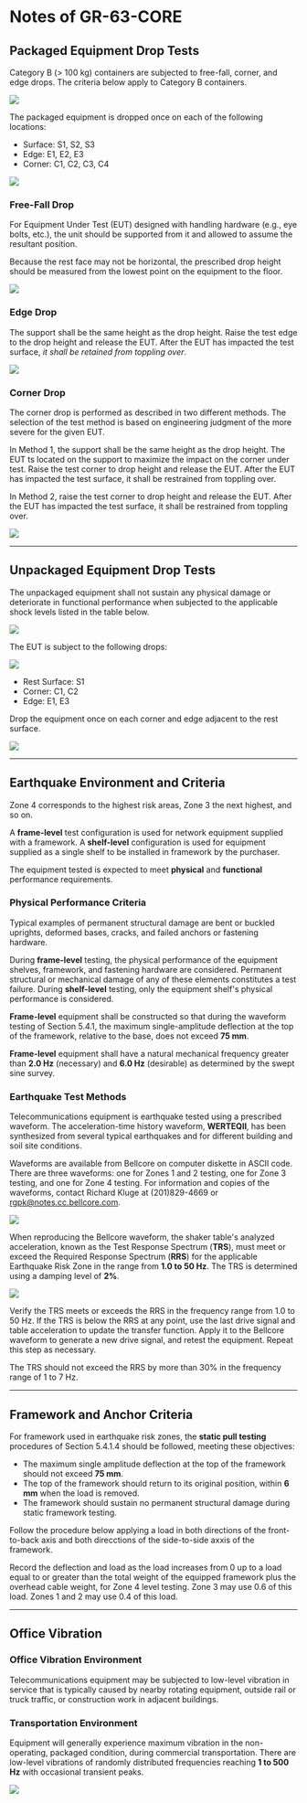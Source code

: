 # Notes of GR-63-CORE

## Packaged Equipment Drop Tests

Category B (> 100 kg) containers are subjected to free-fall, corner, 
and edge drops. The criteria below apply to Category B containers.

![](../img/gr-63-core/drop-height-packaged-b.png)

The packaged equipment is dropped once on each of the following locations:

- Surface: S1, S2, S3
- Edge: E1, E2, E3
- Corner: C1, C2, C3, C4

![](../img/gr-63-core/drop-surfaces.png)

### Free-Fall Drop

For Equipment Under Test (EUT) designed with handling hardware (e.g., 
eye bolts, etc.), the unit should be supported from it and allowed to 
assume the resultant position.

Because the rest face may not be horizontal, the prescribed drop height
 should be measured from the lowest point on the equipment to the floor.

![](../img/gr-63-core/free-fall-drop.png)

### Edge Drop

The support shall be the same height as the drop height. Raise the test 
edge to the drop height and release the EUT. After the EUT has impacted 
the test surface, *it shall be retained from toppling over*.

![](../img/gr-63-core/edge-drop.png)

### Corner Drop

The corner drop is performed as described in two different methods. 
The selection of the test method is based on engineering judgment of 
the more severe for the given EUT.

In Method 1, the support shall be the same height as the drop height. 
The EUT ts located on the support to maximize the impact on the corner
under test. Raise the test corner to drop height and release the EUT.
After the EUT has impacted the test surface, it shall be restrained 
from toppling over.

In Method 2, raise the test corner to drop height and release the EUT. 
After the EUT has impacted the test surface, it shall be restrained from 
toppling over.

![](../img/gr-63-core/corner-drop.png)

---

## Unpackaged Equipment Drop Tests

The unpackaged equipment shall not sustain any physical damage or 
deteriorate in functional performance when subjected to the applicable 
shock levels listed in the table below.

![](../img/gr-63-core/drop-height-unpackaged.png)

The EUT is subject to the following drops:

![](../img/gr-63-core/drop-surfaces.png)

- Rest Surface: S1
- Corner: C1, C2
- Edge: E1, E3

Drop the equipment once on each corner and edge adjacent to the rest 
surface.

![](../img/gr-63-core/equipment-handling.png)

---

## Earthquake Environment and Criteria

Zone 4 corresponds to the highest risk areas, Zone 3 the next highest, 
and so on.

A **frame-level** test configuration is used for network equipment 
supplied with a framework. A **shelf-level** configuration is used for 
equipment supplied as a single shelf to be installed in framework by 
the purchaser.

The equipment tested is expected to meet **physical** and **functional** 
performance requirements.

### Physical Performance Criteria

Typical examples of permanent structural damage are bent or buckled 
uprights, deformed bases, cracks, and failed anchors or fastening 
hardware.

During **frame-level** testing, the physical performance of the 
equipment shelves, framework, and fastening hardware are considered. 
Permanent structural or mechanical damage of any of these elements 
constitutes a test failure. During **shelf-level** testing, only the 
equipment shelf's physical performance is considered.

**Frame-level** equipment shall be constructed so that during the
waveform testing of Section 5.4.1, the maximum single-amplitude
deflection at the top of the framework, relative to the base, does not
exceed **75 mm**.

**Frame-level** equipment shall have a natural mechanical frequency
greater than **2.0 Hz** (necessary) and **6.0 Hz** (desirable) as 
determined by the swept sine survey.

### Earthquake Test Methods

Telecommunications equipment is earthquake tested using a prescribed 
waveform. The acceleration-time history waveform, **WERTEQII**, has been 
synthesized from several typical earthquakes and for different building 
and soil site conditions.

Waveforms are available from Bellcore on computer diskette in ASCII code. 
There are three waveforms: one for Zones 1 and 2 testing, one for Zone 3 
testing, and one for Zone 4 testing. For information and copies of the 
waveforms, contact Richard Kluge at (201)829-4669 or rgpk@notes.cc.bellcore.com.

![](../img/gr-63-core/verteqii-zone4.png)

When reproducing the Bellcore waveform, the shaker table's analyzed 
acceleration, known as the Test Response Spectrum (**TRS**), must meet or 
exceed the Required Response Spectrum (**RRS**) for the applicable 
Earthquake Risk Zone in the range from **1.0 to 50 Hz**. The TRS is 
determined using a damping level of **2%**.

![](../img/gr-63-core/required-response-spectrum.png)

Verify the TRS meets or exceeds the RRS in the frequency range from 1.0 to 50 Hz. 
If the TRS is below the RRS at any point, use the last drive signal and table 
acceleration to update the transfer function. Apply it to the Bellcore waveform 
to generate a new drive signal, and retest the equipment. Repeat this step as 
necessary.

The TRS should not exceed the RRS by more than 30% in the frequency range of 1 
to 7 Hz.

---

## Framework and Anchor Criteria

For framework used in earthquake risk zones, the **static pull testing**
procedures of Section 5.4.1.4 should be followed, meeting these
objectives:

- The maximum single amplitude deflection at the top of the framework 
  should not exceed **75 mm**.
- The top of the framework should return to its original position, 
  within **6 mm** when the load is removed.
- The framework should sustain no permanent structural damage during
  static framework testing.

Follow the procedure below applying a load in both directions of the
front-to-back axis and both direcctions of the side-to-side axxis of the 
framework.

Record the deflection and load as the load increases from 0 up to a load 
equal to or greater than the total weight of the equipped framework plus 
the overhead cable weight, for Zone 4 level testing. Zone 3 may use 0.6 
of this load. Zones 1 and 2 may use 0.4 of this load.

---

## Office Vibration

### Office Vibration Environment

Telecommunications equipment may be subjected to low-level vibration in 
service that is typically caused by nearby rotating equipment, outside 
rail or truck traffic, or construction work in adjacent buildings.

### Transportation Environment

Equipment will generally experience maximum vibration in the 
non-operating, packaged condition, during commercial transportation.
There are low-level vibrations of randomly distributed frequencies 
reaching **1 to 500 Hz** with occasional transient peaks.

![](../img/gr-63-core/transportation-environment.png)
